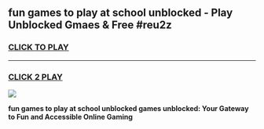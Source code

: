 
## fun games to play at school unblocked - Play Unblocked Gmaes & Free #reu2z
<h3>
<a href="https://news.freeplayer.one?title=fun_games_to_play_at_school_unblocked&ref=26F">CLICK TO PLAY</a></h3>
<hr>

<h3>
<a href="https://news.freeplayer.one?title=fun_games_to_play_at_school_unblocked&ref=26F">CLICK 2 PLAY</a>
  
</h3>

<a href="https://news.freeplayer.one?title=fun_games_to_play_at_school_unblocked&ref=26F/"><img src="https://clearcache.store/games.png"></a>


**fun games to play at school unblocked games unblocked: Your Gateway to Fun and Accessible Online Gaming**
